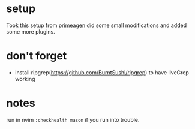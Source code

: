 # setup
Took this setup from [primeagen](https://github.com/ThePrimeagen/init.lua) 
did some small modifications and added some more plugins.

# don't forget
- install ripgrep(https://github.com/BurntSushi/ripgrep) to have liveGrep working

# notes
run in nvim `:checkhealth mason` if you run into trouble.

